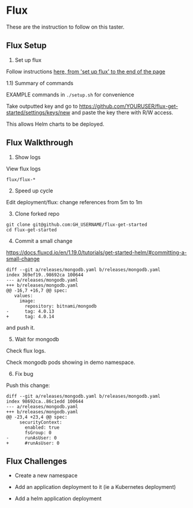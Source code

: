 # Flux

These are the instruction to follow on this taster.

## Flux Setup

1) Set up flux

Follow instructions [here, from 'set up flux' to the end of the page](https://docs.fluxcd.io/en/1.19.0/tutorials/get-started-helm/)

1.1) Summary of commands

EXAMPLE commands in `./setup.sh` for convenience

Take outputted key and go to https://github.com/YOURUSER/flux-get-started/settings/keys/new and paste the key there with R/W access.

This allows Helm charts to be deployed.

## Flux Walkthrough

1) Show logs

View flux logs

```
flux/flux-*
```

2) Speed up cycle

Edit deployment/flux: change references from 5m to 1m

3) Clone forked repo

```
git clone git@github.com:GH_USERNAME/flux-get-started
cd flux-get-started
```

4) Commit a small change

https://docs.fluxcd.io/en/1.19.0/tutorials/get-started-helm/#committing-a-small-change

```
diff --git a/releases/mongodb.yaml b/releases/mongodb.yaml
index 369ef19..98692ca 100644
--- a/releases/mongodb.yaml
+++ b/releases/mongodb.yaml
@@ -16,7 +16,7 @@ spec:
   values:
     image:
       repository: bitnami/mongodb
-      tag: 4.0.13
+      tag: 4.0.14
```

and push it.

5) Wait for mongodb

Check flux logs.

Check mongodb pods showing in demo namespace.

6) Fix bug

Push this change:

```
diff --git a/releases/mongodb.yaml b/releases/mongodb.yaml
index 98692ca..86c1edd 100644
--- a/releases/mongodb.yaml
+++ b/releases/mongodb.yaml
@@ -23,4 +23,4 @@ spec:
     securityContext:
       enabled: true
       fsGroup: 0
-      runAsUser: 0
+      #runAsUser: 0
```

## Flux Challenges

- Create a new namespace

- Add an application deployment to it (ie a Kubernetes deployment)

- Add a helm application deployment
